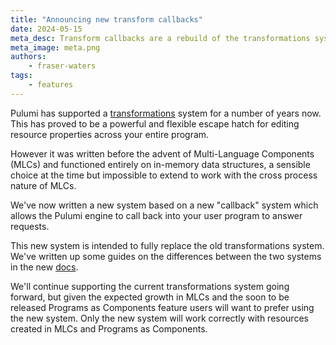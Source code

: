 ```yaml
---
title: "Announcing new transform callbacks"
date: 2024-05-15
meta_desc: Transform callbacks are a rebuild of the transformations system to work for Multi-Language Components
meta_image: meta.png
authors:
    - fraser-waters
tags:
    - features
---
```


Pulumi has supported a [transformations](/docs/concepts/resources#transformations) system for a number of years now. This has proved to be a powerful and flexible escape hatch for editing resource properties across your entire program. 

However it was written before the advent of Multi-Language Components (MLCs) and functioned entirely on in-memory data structures, a sensible choice at the time but impossible to extend to work with the cross process nature of MLCs.

We've now written a new system based on a new "callback" system which allows the Pulumi engine to call back into your user program to answer requests.

<!--more-->

This new system is intended to fully replace the old transformations system. We've written up some guides on the differences between the two systems in the new [docs](/docs/concepts/options/transforms/#transforms-vs-transformations).

We'll continue supporting the current transformations system going forward, but given the expected growth in MLCs and the soon to be released Programs as Components feature users will want to prefer using the new system. Only the new system will work correctly with resources created in MLCs and Programs as Components.

